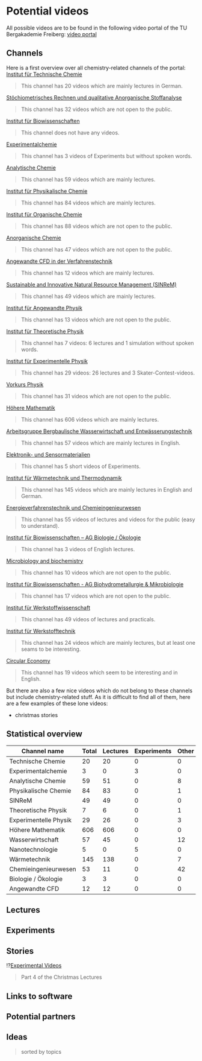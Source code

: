# Potential videos
All possible videos are to be found in the following video portal of the TU Bergakademie Freiberg:
[video portal](https://video.tu-freiberg.de/)

## Channels
Here is a first overview over all chemistry-related channels of the portal:
[Institut für Technische Chemie](https://video.tu-freiberg.de/channel/Institut-fuer-Technische-Chemie/94)
> This channel has 20 videos which are mainly lectures in German.

[Stöchiometrisches Rechnen und qualitative Anorganische Stoffanalyse](https://video.tu-freiberg.de/channel/Stoechiometrisches-Rechnen-und-qualitative-anorganische-Stoffanalyse/33)
> This channel has 32 videos which are not open to the public.

[Institut für Biowissenschaften](https://video.tu-freiberg.de/channel/Institut-fuer-Biowissenschaften/107)
> This channel does not have any videos.

[Experimentalchemie](https://video.tu-freiberg.de/channel/Experimentalchemie/48)
> This channel has 3 videos of Experiments but without spoken words.

[Analytische Chemie](https://video.tu-freiberg.de/channel/Analytische-Chemie/66)
> This channel has 59 videos which are mainly lectures.

[Institut für Physikalische Chemie](https://video.tu-freiberg.de/channel/Institut-fuer-Physikalische-Chemie-/65)
> This channel has 84 videos which are mainly lectures.

[Institut für Organische Chemie](https://video.tu-freiberg.de/channel/Institut-fuer-Organische-Chemie/16)
> This channel has 88 videos which are not open to the public.

[Anorganische Chemie](https://video.tu-freiberg.de/channel/Anorganische-Chemie/13)
> This channel has 47 videos which are not open to the public.

[Angewandte CFD in der Verfahrenstechnik](https://video.tu-freiberg.de/channel/Angewandte-CFD-in-der-Verfahrenstechnik/47)
> This channel has 12 videos which are mainly lectures.

[Sustainable and Innovative Natural Resource Management (SINReM)](https://video.tu-freiberg.de/channel/Sustainable-and-Innovative-Natural-Resource-Management-SINReM/98)
> This channel has 49 videos which are mainly lectures.

[Institut für Angewandte Physik](https://video.tu-freiberg.de/channel/Institut-fuer-Angewandte-Physik/95)
> This channel has 13 videos which are not open to the public.

[Institut für Theoretische Physik](https://video.tu-freiberg.de/channel/Institut-fuer-Theoretische-Physik/68)
> This channel has 7 videos: 6 lectures and 1 simulation without spoken words.

[Institut für Experimentelle Physik](https://video.tu-freiberg.de/channel/Institut-fuer-Experimentelle-Physik/59)
> This channel has 29 videos: 26 lectures and 3 Skater-Contest-videos.

[Vorkurs Physik](https://video.tu-freiberg.de/channel/Vorkurs-Physik/43)
> This channel has 31 videos which are not open to the public.

[Höhere Mathematik](https://video.tu-freiberg.de/channel/Hoehere-Mathematik/55)
> This channel has 606 videos which are mainly lectures.

[Arbeitsgruppe Bergbaulische Wasserwirtschaft und Entwässerungstechnik](https://video.tu-freiberg.de/channel/Arbeitsgruppe-Bergbaulische-Wasserwirtschaft-und-Entwaesserungstechnik/121)
> This channel has 57 videos which are mainly lectures in English.

[Elektronik- und Sensormaterialien](https://video.tu-freiberg.de/channel/Elektronik-und-Sensormaterialien/67)
> This channel has 5 short videos of Experiments.

[Institut für Wärmetechnik und Thermodynamik](https://video.tu-freiberg.de/channel/Institut-fuer-Waermetechnik-und-Thermodynamik/89)
> This channel has 145 videos which are mainly lectures in English and German.

[Energieverfahrenstechnik und Chemieingenieurwesen](https://video.tu-freiberg.de/channel/Energieverfahrenstechnik-und-Chemieingenieurwesen/36)
> This channel has 55 videos of lectures and videos for the public (easy to understand).

[Institut für Biowissenschaften – AG Biologie / Ökologie](https://video.tu-freiberg.de/channel/Institut-fuer-Biowissenschaften-AG-Biologie-Oekologie/110)
> This channel has 3 videos of English lectures.

[Microbiology and biochemistry](https://video.tu-freiberg.de/channel/Microbiology-and-biochemistry/44)
> This channel has 10 videos which are not open to the public.

[Institut für Biowissenschaften - AG Biohydrometallurgie & Mikrobiologie](https://video.tu-freiberg.de/channel/Institut-fuer-Biowissenschaften-AG-Biohydrometallurgie-amp-Mikrobiologie/79)
> This channel has 17 videos which are not open to the public.

[Institut für Werkstoffwissenschaft](https://video.tu-freiberg.de/channel/Institut-fuer-Werkstoffwissenschaft/91)
> This channel has 49 videos of lectures and practicals.

[Institut für Werkstofftechnik](https://video.tu-freiberg.de/channel/Institut-fuer-Werkstofftechnik/57)
> This channel has 24 videos which are mainly lectures, but at least one seams to be interesting.

[Circular Economy](https://video.tu-freiberg.de/channel/Circular-Economy/45)
> This channel has 19 videos which seem to be interesting and in English.

But there are also a few nice videos which do not belong to these channels but include chemistry-related stuff. As it is difficult to find all of them, here are a few examples of these lone videos:

- christmas stories

## Statistical overview

| Channel name          | Total | Lectures | Experiments | Other |
| --------------------- | ----- | -------- | ----------- | ----- |
| Technische Chemie     | 20    | 20       | 0           | 0     |
| Experimentalchemie    | 3     | 0        | 3           | 0     |
| Analytische Chemie    | 59    | 51       | 0           | 8     |
| Physikalische Chemie  | 84    | 83       | 0           | 1     |
| SINReM                | 49    | 49       | 0           | 0     |
| Theoretische Physik   | 7     | 6        | 0           | 1     |
| Experimentelle Physik | 29    | 26       | 0           | 3     |
| Höhere Mathematik     | 606   | 606      | 0           | 0     |
| Wasserwirtschaft      | 57    | 45       | 0           | 12    |
| Nanotechnologie       | 5     | 0        | 5           | 0     |
| Wärmetechnik          | 145   | 138      | 0           | 7     |
| Chemieingenieurwesen  | 53    | 11       | 0           | 42    |
| Biologie / Ökologie   | 3     | 3        | 0           | 0     |
| Angewandte CFD        | 12    | 12       | 0           | 0     |

## Lectures

## Experiments

## Stories

!?[Experimental Videos](https://video.tu-freiberg.de/video/4-Akt-der-Weihnachtsvorlesungsalternative-der-Fakultaet-fuer-Chemie-und-Physik-2021/984cdf53d605c563df375918582c76ea)
> Part 4 of the Christmas Lectures

## Links to software

## Potential partners

## Ideas
> sorted by topics
>
